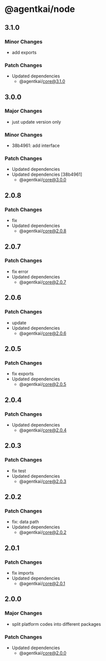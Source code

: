 # @agentkai/node

## 3.1.0

### Minor Changes

- add exports

### Patch Changes

- Updated dependencies
    - @agentkai/core@3.1.0

## 3.0.0

### Major Changes

- just update version only

### Minor Changes

- 38b4961: add interface

### Patch Changes

- Updated dependencies
- Updated dependencies [38b4961]
    - @agentkai/core@3.0.0

## 2.0.8

### Patch Changes

- fix
- Updated dependencies
    - @agentkai/core@2.0.8

## 2.0.7

### Patch Changes

- fix error
- Updated dependencies
    - @agentkai/core@2.0.7

## 2.0.6

### Patch Changes

- update
- Updated dependencies
    - @agentkai/core@2.0.6

## 2.0.5

### Patch Changes

- fix exports
- Updated dependencies
    - @agentkai/core@2.0.5

## 2.0.4

### Patch Changes

- Updated dependencies
    - @agentkai/core@2.0.4

## 2.0.3

### Patch Changes

- fix test
- Updated dependencies
    - @agentkai/core@2.0.3

## 2.0.2

### Patch Changes

- fix: data path
- Updated dependencies
    - @agentkai/core@2.0.2

## 2.0.1

### Patch Changes

- fix imports
- Updated dependencies
    - @agentkai/core@2.0.1

## 2.0.0

### Major Changes

- split platform codes into different packages

### Patch Changes

- Updated dependencies
    - @agentkai/core@2.0.0
